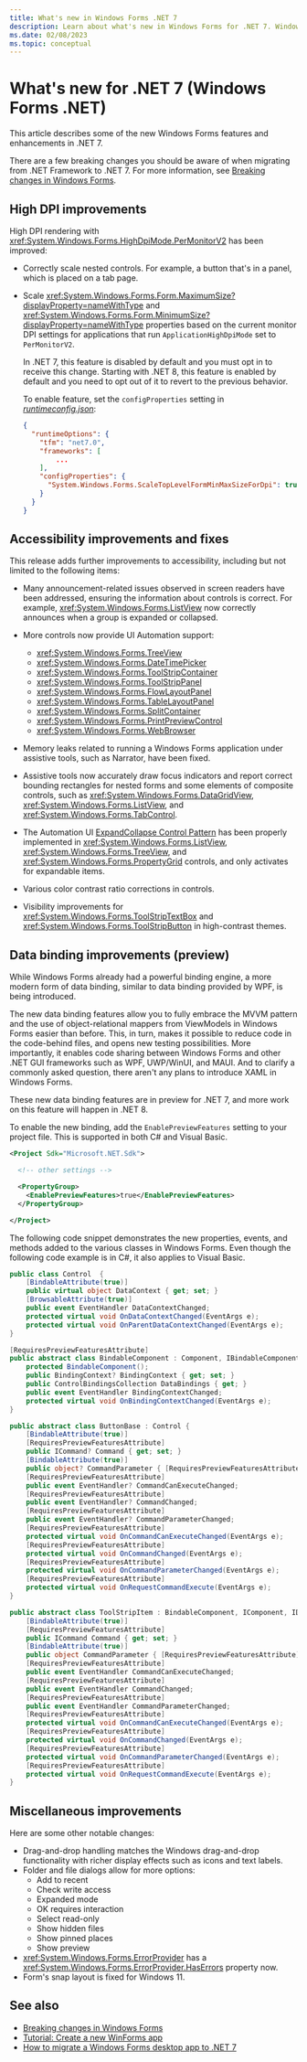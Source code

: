 ```yaml
---
title: What's new in Windows Forms .NET 7
description: Learn about what's new in Windows Forms for .NET 7. Windows Forms. .NET provides new features and enhancements over .NET Framework.
ms.date: 02/08/2023
ms.topic: conceptual
---
```


# What's new for .NET 7 (Windows Forms .NET)

This article describes some of the new Windows Forms features and enhancements in .NET 7.

There are a few breaking changes you should be aware of when migrating from .NET Framework to .NET 7. For more information, see [Breaking changes in Windows Forms](/dotnet/core/compatibility/winforms).

## High DPI improvements

High DPI rendering with <xref:System.Windows.Forms.HighDpiMode.PerMonitorV2> has been improved:

- Correctly scale nested controls. For example, a button that's in a panel, which is placed on a tab page.
- Scale <xref:System.Windows.Forms.Form.MaximumSize?displayProperty=nameWithType> and <xref:System.Windows.Forms.Form.MinimumSize?displayProperty=nameWithType> properties based on the current monitor DPI settings for applications that run `ApplicationHighDpiMode` set to `PerMonitorV2`.

  In .NET 7, this feature is disabled by default and you must opt in to receive this change. Starting with .NET 8, this feature is enabled by default and you need to opt out of it to revert to the previous behavior.  
  
  To enable feature, set the `configProperties` setting in [_runtimeconfig.json_](/dotnet/core/runtime-config/#runtimeconfigjson):
  
  ```json
  {
    "runtimeOptions": {
      "tfm": "net7.0",
      "frameworks": [
          ...
      ],
      "configProperties": {
        "System.Windows.Forms.ScaleTopLevelFormMinMaxSizeForDpi": true,
      }
    }
  }
  ```

## Accessibility improvements and fixes

This release adds further improvements to accessibility, including but not limited to the following items:

- Many announcement-related issues observed in screen readers have been addressed, ensuring the information about controls is correct. For example, <xref:System.Windows.Forms.ListView> now correctly announces when a group is expanded or collapsed.

- More controls now provide UI Automation support:
  - <xref:System.Windows.Forms.TreeView>
  - <xref:System.Windows.Forms.DateTimePicker>
  - <xref:System.Windows.Forms.ToolStripContainer>
  - <xref:System.Windows.Forms.ToolStripPanel>
  - <xref:System.Windows.Forms.FlowLayoutPanel>
  - <xref:System.Windows.Forms.TableLayoutPanel>
  - <xref:System.Windows.Forms.SplitContainer>
  - <xref:System.Windows.Forms.PrintPreviewControl>
  - <xref:System.Windows.Forms.WebBrowser>

- Memory leaks related to running a Windows Forms application under assistive tools, such as Narrator, have been fixed.
- Assistive tools now accurately draw focus indicators and report correct bounding rectangles for nested forms and some elements of composite controls, such as <xref:System.Windows.Forms.DataGridView>, <xref:System.Windows.Forms.ListView>, and <xref:System.Windows.Forms.TabControl>.
- The Automation UI [ExpandCollapse Control Pattern](/windows/win32/winauto/uiauto-implementingexpandcollapse) has been properly implemented in <xref:System.Windows.Forms.ListView>, <xref:System.Windows.Forms.TreeView>, and <xref:System.Windows.Forms.PropertyGrid> controls, and only activates for expandable items.
- Various color contrast ratio corrections in controls.
- Visibility improvements for <xref:System.Windows.Forms.ToolStripTextBox> and <xref:System.Windows.Forms.ToolStripButton> in high-contrast themes.

## Data binding improvements (preview)

While Windows Forms already had a powerful binding engine, a more modern form of data binding, similar to data binding provided by WPF, is being introduced.

The new data binding features allow you to fully embrace the MVVM pattern and the use of object-relational mappers from ViewModels in Windows Forms easier than before. This, in turn, makes it possible to reduce code in the code-behind files, and opens new testing possibilities. More importantly, it enables code sharing between Windows Forms and other .NET GUI frameworks such as WPF, UWP/WinUI, and MAUI. And to clarify a commonly asked question, there aren't any plans to introduce XAML in Windows Forms.

These new data binding features are in preview for .NET 7, and more work on this feature will happen in .NET 8.

To enable the new binding, add the `EnablePreviewFeatures` setting to your project file. This is supported in both C# and Visual Basic.

```xml
<Project Sdk="Microsoft.NET.Sdk">

  <!-- other settings -->

  <PropertyGroup>
    <EnablePreviewFeatures>true</EnablePreviewFeatures>
  </PropertyGroup>

</Project>
```

The following code snippet demonstrates the new properties, events, and methods added to the various classes in Windows Forms. Even though the following code example is in C#, it also applies to Visual Basic.

```csharp
public class Control  {
    [BindableAttribute(true)]
    public virtual object DataContext { get; set; }
    [BrowsableAttribute(true)]
    public event EventHandler DataContextChanged;
    protected virtual void OnDataContextChanged(EventArgs e);
    protected virtual void OnParentDataContextChanged(EventArgs e);
}

[RequiresPreviewFeaturesAttribute]
public abstract class BindableComponent : Component, IBindableComponent, IComponent, IDisposable {
    protected BindableComponent();
    public BindingContext? BindingContext { get; set; }
    public ControlBindingsCollection DataBindings { get; }
    public event EventHandler BindingContextChanged;
    protected virtual void OnBindingContextChanged(EventArgs e);
}

public abstract class ButtonBase : Control {
    [BindableAttribute(true)]
    [RequiresPreviewFeaturesAttribute]
    public ICommand? Command { get; set; }
    [BindableAttribute(true)]
    public object? CommandParameter { [RequiresPreviewFeaturesAttribute] get; [RequiresPreviewFeaturesAttribute] set; }
    [RequiresPreviewFeaturesAttribute]
    public event EventHandler? CommandCanExecuteChanged;
    [RequiresPreviewFeaturesAttribute]
    public event EventHandler? CommandChanged;
    [RequiresPreviewFeaturesAttribute]
    public event EventHandler? CommandParameterChanged;
    [RequiresPreviewFeaturesAttribute]
    protected virtual void OnCommandCanExecuteChanged(EventArgs e);
    [RequiresPreviewFeaturesAttribute]
    protected virtual void OnCommandChanged(EventArgs e);
    [RequiresPreviewFeaturesAttribute]
    protected virtual void OnCommandParameterChanged(EventArgs e);
    [RequiresPreviewFeaturesAttribute]
    protected virtual void OnRequestCommandExecute(EventArgs e);
}

public abstract class ToolStripItem : BindableComponent, IComponent, IDisposable, IDropTarget {
    [BindableAttribute(true)]
    [RequiresPreviewFeaturesAttribute]
    public ICommand Command { get; set; }
    [BindableAttribute(true)]
    public object CommandParameter { [RequiresPreviewFeaturesAttribute] get; [RequiresPreviewFeaturesAttribute] set; }
    [RequiresPreviewFeaturesAttribute]
    public event EventHandler CommandCanExecuteChanged;
    [RequiresPreviewFeaturesAttribute]
    public event EventHandler CommandChanged;
    [RequiresPreviewFeaturesAttribute]
    public event EventHandler CommandParameterChanged;
    [RequiresPreviewFeaturesAttribute]
    protected virtual void OnCommandCanExecuteChanged(EventArgs e);
    [RequiresPreviewFeaturesAttribute]
    protected virtual void OnCommandChanged(EventArgs e);
    [RequiresPreviewFeaturesAttribute]
    protected virtual void OnCommandParameterChanged(EventArgs e);
    [RequiresPreviewFeaturesAttribute]
    protected virtual void OnRequestCommandExecute(EventArgs e);
}
```

## Miscellaneous improvements

Here are some other notable changes:

- Drag-and-drop handling matches the Windows drag-and-drop functionality with richer display effects such as icons and text labels.
- Folder and file dialogs allow for more options:
  - Add to recent
  - Check write access
  - Expanded mode
  - OK requires interaction
  - Select read-only
  - Show hidden files
  - Show pinned places
  - Show preview
- <xref:System.Windows.Forms.ErrorProvider> has a <xref:System.Windows.Forms.ErrorProvider.HasErrors> property now.
- Form's snap layout is fixed for Windows 11.

## See also

- [Breaking changes in Windows Forms](/dotnet/core/compatibility/winforms)
- [Tutorial: Create a new WinForms app](../get-started/create-app-visual-studio.md)
- [How to migrate a Windows Forms desktop app to .NET 7](../migration/index.md)

